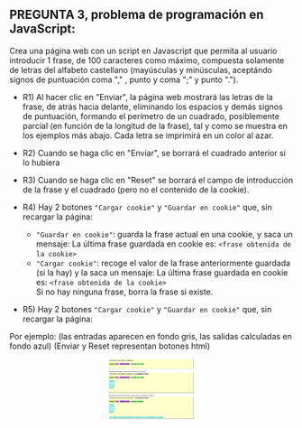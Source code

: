 ## PREGUNTA 3, problema de programación en JavaScript:
Crea una página web con un script en Javascript que permita al usuario introducir 1 frase, de 100 caracteres como máximo, compuesta solamente de letras del alfabeto castellano (mayúsculas y minúsculas, aceptándo signos de puntuación coma "," , punto y coma ";" y punto "."). 

* R1) Al hacer clic en "Enviar", la página web mostrará las letras de la frase, de atrás hacia delante, eliminando los espacios y demás signos de puntuación, formando el perímetro de un cuadrado, posiblemente parcial (en función de la longitud de la frase), tal y como se muestra en los ejemplos más abajo. 
Cada letra se imprimirá en un color al azar.
      
* R2) Cuando se haga clic en "Enviar", se borrará el cuadrado anterior si lo hubiera
      
* R3) Cuando se haga clic en "Reset" se borrará el campo de introducción de la frase y el cuadrado (pero no el contenido de la cookie).

* R4) Hay 2 botones ``"Cargar cookie"`` y ``"Guardar en cookie"`` que, sin recargar la página:
    * ``"Guardar en cookie"``:  guarda la frase actual en una cookie, y saca un mensaje:  La última frase guardada en cookie es: ``<frase obtenida de la cookie>``
    *  ``"Cargar cookie"``: recoge el valor de la frase anteriormente guardada (si la hay) y la saca un mensaje: La última frase guardada en cookie es: ``<frase obtenida de la cookie>``<br>
    Si no hay ninguna frase, borra la frase si existe.

* R5) Hay 2 botones ``"Cargar cookie"`` y ``"Guardar en cookie"`` que, sin recargar la página:

Por ejemplo: (las entradas aparecen en fondo gris, las salidas calculadas en fondo azul)
(Enviar y Reset representan botones html) 

<div align = center><img src="https://github.com/AlbaGonzalezPereira/daw_dwec/blob/main/exameFinal/img.PNG" alt="Cuadrado letras" style = "width: 30%"></div>